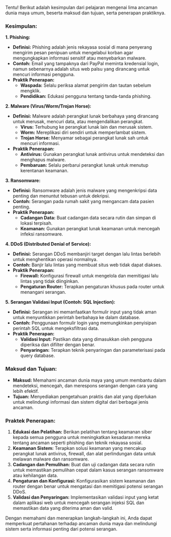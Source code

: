 Tentu! Berikut adalah kesimpulan dari pelajaran mengenai lima ancaman dunia maya umum, beserta maksud dan tujuan, serta penerapan praktiknya.

### Kesimpulan:

**1. Phishing:**
- **Definisi:** Phishing adalah jenis rekayasa sosial di mana penyerang mengirim pesan penipuan untuk mengelabui korban agar mengungkapkan informasi sensitif atau menyebarkan malware.
- **Contoh:** Email yang tampaknya dari PayPal meminta kredensial login, namun sebenarnya adalah situs web palsu yang dirancang untuk mencuri informasi pengguna.
- **Praktik Penerapan:** 
  - **Waspada:** Selalu periksa alamat pengirim dan tautan sebelum mengklik.
  - **Pendidikan:** Edukasi pengguna tentang tanda-tanda phishing.

**2. Malware (Virus/Worm/Trojan Horse):**
- **Definisi:** Malware adalah perangkat lunak berbahaya yang dirancang untuk merusak, mencuri data, atau mengendalikan perangkat. 
  - **Virus:** Terhubung ke perangkat lunak lain dan merusak sistem.
  - **Worm:** Mereplikasi diri sendiri untuk memperlambat sistem.
  - **Trojan Horse:** Menyamar sebagai perangkat lunak sah untuk mencuri informasi.
- **Praktik Penerapan:** 
  - **Antivirus:** Gunakan perangkat lunak antivirus untuk mendeteksi dan menghapus malware.
  - **Pembaruan:** Selalu perbarui perangkat lunak untuk menutup kerentanan keamanan.

**3. Ransomware:**
- **Definisi:** Ransomware adalah jenis malware yang mengenkripsi data penting dan menuntut tebusan untuk dekripsi.
- **Contoh:** Serangan pada rumah sakit yang mengancam data pasien penting.
- **Praktik Penerapan:** 
  - **Cadangan Data:** Buat cadangan data secara rutin dan simpan di lokasi terpisah.
  - **Keamanan:** Gunakan perangkat lunak keamanan untuk mencegah infeksi ransomware.

**4. DDoS (Distributed Denial of Service):**
- **Definisi:** Serangan DDoS membanjiri target dengan lalu lintas berlebih untuk menghentikan operasi normalnya.
- **Contoh:** Banjir lalu lintas yang membuat situs web tidak dapat diakses.
- **Praktik Penerapan:** 
  - **Firewall:** Konfigurasi firewall untuk mengelola dan memitigasi lalu lintas yang tidak diinginkan.
  - **Pengaturan Router:** Terapkan pengaturan khusus pada router untuk menangani serangan.

**5. Serangan Validasi Input (Contoh: SQL Injection):**
- **Definisi:** Serangan ini memanfaatkan formulir input yang tidak aman untuk menyuntikkan perintah berbahaya ke dalam database.
- **Contoh:** Penggunaan formulir login yang memungkinkan penyisipan perintah SQL untuk mengeksfiltrasi data.
- **Praktik Penerapan:** 
  - **Validasi Input:** Pastikan data yang dimasukkan oleh pengguna diperiksa dan difilter dengan benar.
  - **Penyaringan:** Terapkan teknik penyaringan dan parameterisasi pada query database.

### Maksud dan Tujuan:

- **Maksud:** Memahami ancaman dunia maya yang umum membantu dalam mendeteksi, mencegah, dan merespons serangan dengan cara yang lebih efektif.
- **Tujuan:** Menyediakan pengetahuan praktis dan alat yang diperlukan untuk melindungi informasi dan sistem digital dari berbagai jenis ancaman.

### Praktek Penerapan:

1. **Edukasi dan Pelatihan:** Berikan pelatihan tentang keamanan siber kepada semua pengguna untuk meningkatkan kesadaran mereka tentang ancaman seperti phishing dan teknik rekayasa sosial.
2. **Keamanan Sistem:** Terapkan solusi keamanan yang mencakup perangkat lunak antivirus, firewall, dan alat perlindungan data untuk melawan malware dan ransomware.
3. **Cadangan dan Pemulihan:** Buat dan uji cadangan data secara rutin untuk memastikan pemulihan cepat dalam kasus serangan ransomware atau kehilangan data.
4. **Pengaturan dan Konfigurasi:** Konfigurasikan sistem keamanan dan router dengan benar untuk mengatasi dan memitigasi potensi serangan DDoS.
5. **Validasi dan Penyaringan:** Implementasikan validasi input yang ketat dalam aplikasi web untuk mencegah serangan injeksi SQL dan memastikan data yang diterima aman dan valid.

Dengan memahami dan menerapkan langkah-langkah ini, Anda dapat memperkuat pertahanan terhadap ancaman dunia maya dan melindungi sistem serta informasi penting dari potensi serangan.